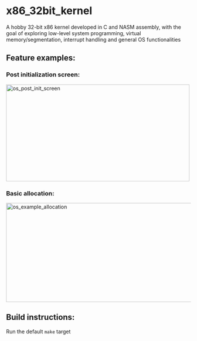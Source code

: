 # x86_32bit_kernel

A hobby 32-bit x86 kernel developed in C and NASM assembly, with the goal of exploring low-level system programming, virtual memory/segmentation, interrupt handling and general OS functionalities

## Feature examples: 

### Post initialization screen:

<img width="500" height="264" alt="os_post_init_screen" src="https://github.com/user-attachments/assets/f5ce37cb-a192-4285-a25b-7c9ee76bd2da" />

### Basic allocation:

<img width="668" height="270" alt="os_example_allocation" src="https://github.com/user-attachments/assets/5d4c6eed-0a17-4266-8775-23b10bc9769d" />

## Build instructions:

Run the default `make` target
